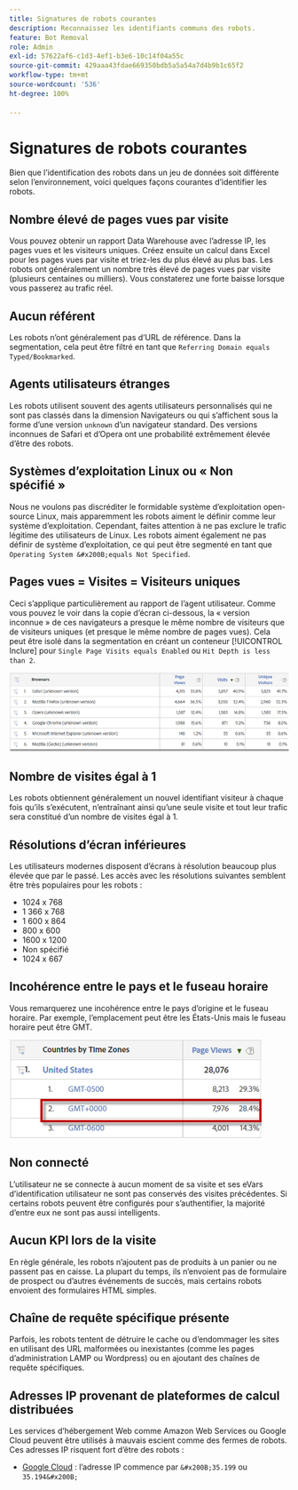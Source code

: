 ```yaml
---
title: Signatures de robots courantes
description: Reconnaissez les identifiants communs des robots.
feature: Bot Removal
role: Admin
exl-id: 57622af6-c1d3-4ef1-b3e6-10c14f04a55c
source-git-commit: 429aaa43fdae669350bdb5a5a54a7d4b9b1c65f2
workflow-type: tm+mt
source-wordcount: '536'
ht-degree: 100%

---
```


# Signatures de robots courantes

Bien que lʼidentification des robots dans un jeu de données soit différente selon lʼenvironnement, voici quelques façons courantes dʼidentifier les robots.

## Nombre élevé de pages vues par visite

Vous pouvez obtenir un rapport Data Warehouse avec lʼadresse IP, les pages vues et les visiteurs uniques. Créez ensuite un calcul dans Excel pour les pages vues par visite et triez-les du plus élevé au plus bas. Les robots ont généralement un nombre très élevé de pages vues par visite (plusieurs centaines ou milliers). Vous constaterez une forte baisse lorsque vous passerez au trafic réel.

## Aucun référent

Les robots nʼont généralement pas dʼURL de référence. Dans la segmentation, cela peut être filtré en tant que `Referring Domain equals Typed/Bookmarked`.

## Agents utilisateurs étranges

Les robots utilisent souvent des agents utilisateurs personnalisés qui ne sont pas classés dans la dimension Navigateurs ou qui sʼaffichent sous la forme dʼune version `unknown` dʼun navigateur standard. Des versions inconnues de Safari et dʼOpera ont une probabilité extrêmement élevée dʼêtre des robots.

## Systèmes dʼexploitation Linux ou « Non spécifié »

Nous ne voulons pas discréditer le formidable système dʼexploitation open-source Linux, mais apparemment les robots aiment le définir comme leur système dʼexploitation. Cependant, faites attention à ne pas exclure le trafic légitime des utilisateurs de Linux. Les robots aiment également ne pas définir de système dʼexploitation, ce qui peut être segmenté en tant que `Operating System &#x200B;equals Not Specified`.

## Pages vues = Visites = Visiteurs uniques

Ceci sʼapplique particulièrement au rapport de lʼagent utilisateur. Comme vous pouvez le voir dans la copie dʼécran ci-dessous, la « version inconnue » de ces navigateurs a presque le même nombre de visiteurs que de visiteurs uniques (et presque le même nombre de pages vues). Cela peut être isolé dans la segmentation en créant un conteneur [!UICONTROL Inclure] pour `Single Page Visits equals Enabled` ou `Hit Depth is less than 2`.

![](/help/admin/admin/c-manage-report-suites/c-edit-report-suites/general/bot-removal/assets/bots-browsers-unknown.png)

## Nombre de visites égal à 1

Les robots obtiennent généralement un nouvel identifiant visiteur à chaque fois quʼils sʼexécutent, nʼentraînant ainsi quʼune seule visite et tout leur trafic sera constitué dʼun nombre de visites égal à 1.

## Résolutions dʼécran inférieures

Les utilisateurs modernes disposent dʼécrans à résolution beaucoup plus élevée que par le passé. Les accès avec les résolutions suivantes semblent être très populaires pour les robots :

* 1024 x 768&#x200B;&#x200B;
* 1 366 x 768
* 1 600 x 864
* 800 x 600
* 1600 x 1200
* Non spécifié
* 1024 x 667

## Incohérence entre le pays et le fuseau horaire

Vous remarquerez une incohérence entre le pays dʼorigine et le fuseau horaire. Par exemple, lʼemplacement peut être les États-Unis mais le fuseau horaire peut être GMT.

![](/help/admin/admin/c-manage-report-suites/c-edit-report-suites/general/bot-removal/assets/bots-country-time-zone.png)

## Non connecté

Lʼutilisateur ne se connecte à aucun moment de sa visite et ses eVars dʼidentification utilisateur ne sont pas conservés des visites précédentes. Si certains robots peuvent être configurés pour sʼauthentifier, la majorité dʼentre eux ne sont pas aussi intelligents.

## Aucun KPI lors de la visite

En règle générale, les robots nʼajoutent pas de produits à un panier ou ne passent pas en caisse. La plupart du temps, ils nʼenvoient pas de formulaire de prospect ou dʼautres événements de succès, mais certains robots envoient des formulaires HTML simples.

## Chaîne de requête spécifique présente

Parfois, les robots tentent de détruire le cache ou dʼendommager les sites en utilisant des URL malformées ou inexistantes (comme les pages dʼadministration LAMP ou Wordpress) ou en ajoutant des chaînes de requête spécifiques.

## Adresses IP provenant de plateformes de calcul distribuées

Les services dʼhébergement Web comme Amazon Web Services ou Google Cloud peuvent être utilisés à mauvais escient comme des fermes de robots. Ces adresses IP risquent fort dʼêtre des robots :
&#x200B;
* [Google Cloud](https://cloud.google.com/compute/) : lʼadresse IP commence par `&#x200B;35.199` ou `35.194&#x200B;`
